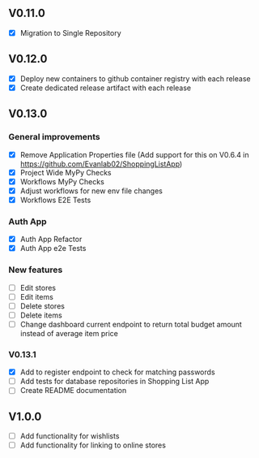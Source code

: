 ## V0.11.0
- [x] Migration to Single Repository

## V0.12.0
- [x] Deploy new containers to github container registry with each release
- [x] Create dedicated release artifact with each release

## V0.13.0

### General improvements
- [x] Remove Application Properties file (Add support for this on V0.6.4 in https://github.com/Evanlab02/ShoppingListApp)
- [x] Project Wide MyPy Checks
- [x] Workflows MyPy Checks
- [x] Adjust workflows for new env file changes
- [x] Workflows E2E Tests

### Auth App

- [x] Auth App Refactor
- [x] Auth App e2e Tests

### New features

- [ ] Edit stores
- [ ] Edit items
- [ ] Delete stores
- [ ] Delete items
- [ ] Change dashboard current endpoint to return total budget amount instead of average item price

### V0.13.1

- [x] Add to register endpoint to check for matching passwords
- [ ] Add tests for database repositories in Shopping List App
- [ ] Create README documentation

## V1.0.0

- [ ] Add functionality for wishlists
- [ ] Add functionality for linking to online stores
